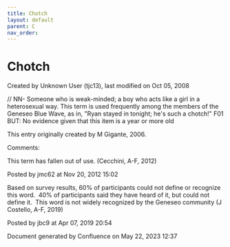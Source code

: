 ```yaml
---
title: Chotch
layout: default
parent: C
nav_order:
---
```


# Chotch

Created by  Unknown User (tjc13), last modified on Oct 05, 2008

// NN- Someone who is weak-minded; a boy who acts like a girl in a heterosexual way. This term is used frequently among the members of the Geneseo Blue Wave, as in, &quot;Ryan stayed in tonight; he's such a chotch!&quot; F01 BUT: No evidence given that this item is a year or more old

This entry originally created by M Gigante, 2006.

Comments:

This term has fallen out of use. (Cecchini, A-F, 2012)

Posted by jmc62 at Nov 20, 2012 15:02

Based on survey results, 60% of participants could not define or recognize this word.  40% of participants said they have heard of it, but could not define it.  This word is not widely recognized by the Geneseo community (J Costello, A-F, 2019)

Posted by jbc9 at Apr 07, 2019 20:54

Document generated by Confluence on May 22, 2023 12:37


